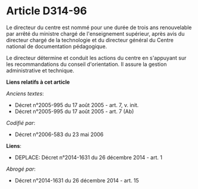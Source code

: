 # Article D314-96

Le directeur du centre est nommé pour une durée de trois ans renouvelable par arrêté du ministre chargé de l'enseignement
supérieur, après avis du directeur chargé de la technologie et du directeur général du Centre national de documentation
pédagogique.

Le directeur détermine et conduit les actions du centre en s'appuyant sur les recommandations du conseil d'orientation. Il
assure la gestion administrative et technique.

**Liens relatifs à cet article**

_Anciens textes_:

  - Décret n°2005-995 du 17 août 2005 - art. 7, v. init.
  - Décret n°2005-995 du 17 août 2005 - art. 7 (Ab)

_Codifié par_:

  - Décret n°2006-583 du 23 mai 2006

**Liens**:

  - DEPLACE: Décret n°2014-1631 du 26 décembre 2014 - art. 1

_Abrogé par_:

  - Décret n°2014-1631 du 26 décembre 2014 - art. 15
